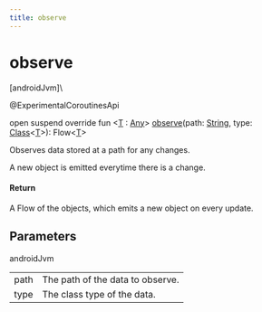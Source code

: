 ```yaml
---
title: observe
---
```



# observe



[androidJvm]\




@ExperimentalCoroutinesApi



open suspend override fun &lt;[T](observe.html) : [Any](https://kotlinlang.org/api/latest/jvm/stdlib/kotlin/-any/index.html)&gt; [observe](observe.html)(path: [String](https://kotlinlang.org/api/latest/jvm/stdlib/kotlin/-string/index.html), type: [Class](https://developer.android.com/reference/kotlin/java/lang/Class.html)&lt;[T](observe.html)&gt;): Flow&lt;[T](observe.html)&gt;



Observes data stored at a path for any changes.



A new object is emitted everytime there is a change.



#### Return



A Flow of the objects, which emits a new object on every update.



## Parameters


androidJvm

| | |
|---|---|
| path | The path of the data to observe. |
| type | The class type of the data. |




